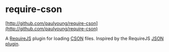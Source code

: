 require-cson
============
[http://github.com/paulyoung/require-cson](http://github.com/paulyoung/require-cson)

A [RequireJS](http://requirejs.org/) plugin for loading [CSON](https://github.com/bevry/cson) files. Inspired by the RequireJS [JSON plugin](https://github.com/millermedeiros/requirejs-plugins/blob/master/src/json.js).
